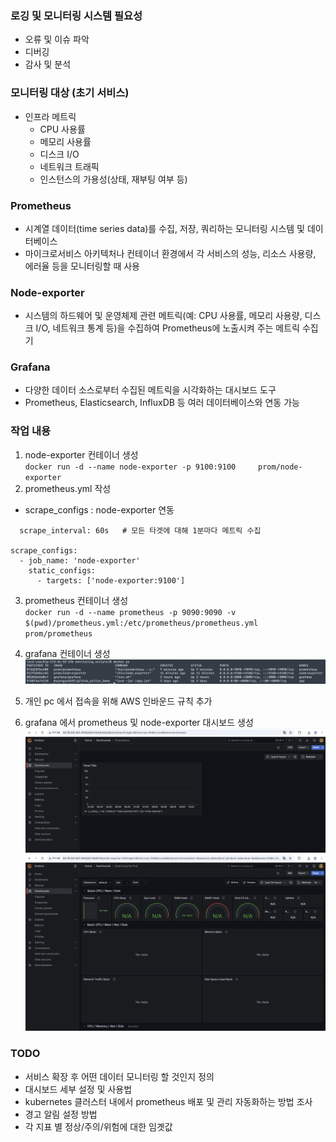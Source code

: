 ### 로깅 및 모니터링 시스템 필요성
- 오류 및 이슈 파악
- 디버깅
- 감사 및 분석

### 모니터링 대상 (초기 서비스)
- 인프라 메트릭 
  - CPU 사용률
  - 메모리 사용률
  - 디스크 I/O
  - 네트워크 트래픽
  - 인스턴스의 가용성(상태, 재부팅 여부 등)

### Prometheus
- 시계열 데이터(time series data)를 수집, 저장, 쿼리하는 모니터링 시스템 및 데이터베이스
- 마이크로서비스 아키텍처나 컨테이너 환경에서 각 서비스의 성능, 리소스 사용량, 에러율 등을 모니터링할 때 사용

### Node-exporter
- 시스템의 하드웨어 및 운영체제 관련 메트릭(예: CPU 사용률, 메모리 사용량, 디스크 I/O, 네트워크 통계 등)을 수집하여 Prometheus에 노출시켜 주는 메트릭 수집기

### Grafana
- 다양한 데이터 소스로부터 수집된 메트릭을 시각화하는 대시보드 도구
- Prometheus, Elasticsearch, InfluxDB 등 여러 데이터베이스와 연동 가능
  
### 작업 내용

1. node-exporter 컨테이너 생성<br>
`docker run -d --name node-exporter -p 9100:9100     prom/node-exporter`
2. prometheus.yml 작성<br>
- scrape_configs : node-exporter 연동<br>
```global:
  scrape_interval: 60s   # 모든 타겟에 대해 1분마다 메트릭 수집

scrape_configs:
  - job_name: 'node-exporter'
    static_configs:
      - targets: ['node-exporter:9100']
```
3. prometheus 컨테이너 생성<br>
`docker run -d --name prometheus -p 9090:9090 -v $(pwd)/prometheus.yml:/etc/prometheus/prometheus.yml prom/prometheus`

4. grafana 컨테이너 생성
  ![docker](../../9_images/yunjin_monitoring_docker.jpg)

5. 개인 pc 에서 접속을 위해 AWS 인바운드 규칙 추가
6. grafana 에서 prometheus 및 node-exporter 대시보드 생성
  ![dashboard_image](../../9_images/yunjin_grafana_prometheus.jpg)
![dashboard_image2](../../9_images/yunjin_node_exporter_dashboard.jpg)

### TODO 
- 서비스 확장 후 어떤 데이터 모니터링 할 것인지 정의
- 대시보드 세부 설정 및 사용법
- kubernetes 클러스터 내에서 prometheus 배포 및 관리 자동화하는 방법 조사
- 경고 알림 설정 방법 
- 각 지표 별 정상/주의/위험에 대한 임곗값
